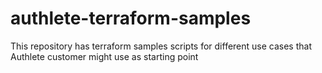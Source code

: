 # authlete-terraform-samples
This repository has terraform samples scripts for different use cases that Authlete customer might use as starting point
